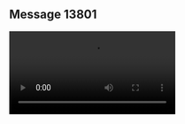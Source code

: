 ## Message 13801



![Video](https://data.iron-swords.co.il/2024/November/15/13801/13801_media.mp4)
